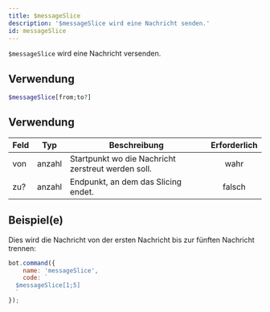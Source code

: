 ```yaml
---
title: $messageSlice
description: '$messageSlice wird eine Nachricht senden.'
id: messageSlice
---
```


`$messageSlice` wird eine Nachricht versenden.

## Verwendung

```php
$messageSlice[from;to?]
```

## Verwendung

| Feld | Typ    | Beschreibung                                       | Erforderlich |
| ---- | ------ | -------------------------------------------------- |:------------:|
| von  | anzahl | Startpunkt wo die Nachricht zerstreut werden soll. |     wahr     |
| zu?  | anzahl | Endpunkt, an dem das Slicing endet.                |    falsch    |

## Beispiel(e)

Dies wird die Nachricht von der ersten Nachricht bis zur fünften Nachricht trennen:

```javascript
bot.command({
    name: 'messageSlice',
    code: `
  $messageSlice[1;5]
  `
});
```
